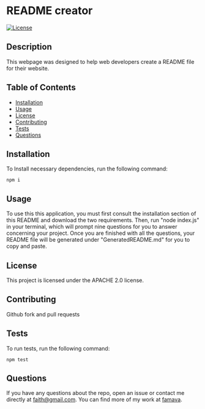 # README creator
  
  [![License](https://img.shields.io/badge/License-Apache_2.0-blue.svg)](https://opensource.org/licenses/Apache-2.0) 
  
  ## Description

  This webpage was designed to help web developers create a README file for their website.

  ## Table of Contents
  
  - [Installation](#installation)
  - [Usage](#usage)
  - [License](#license)
  - [Contributing](#contributing)
  - [Tests](#tests)
  - [Questions](#questions)

  ## Installation

  To Install necessary dependencies, run the following command:

  ```
  npm i
  ```

  ## Usage

  To use this this application, you must first consult the installation section of this README and download the two requirements.  Then, run "node index.js" in your terminal, which will prompt nine questions for you to answer concerning your project. Once you are finished with all the questions, your README file will be generated under "GeneratedREADME.md" for you to copy and paste.

  ## License

  This project is licensed under the APACHE 2.0 license.

  ## Contributing

  Github fork and pull requests

  ## Tests

  To run tests, run the following command:

  ```
  npm test
  ```

  ## Questions

  If you have any questions about the repo, open an issue or contact me directly at faith@gmail.com. You can find more of my work at [famava](https://github.com/famava).
